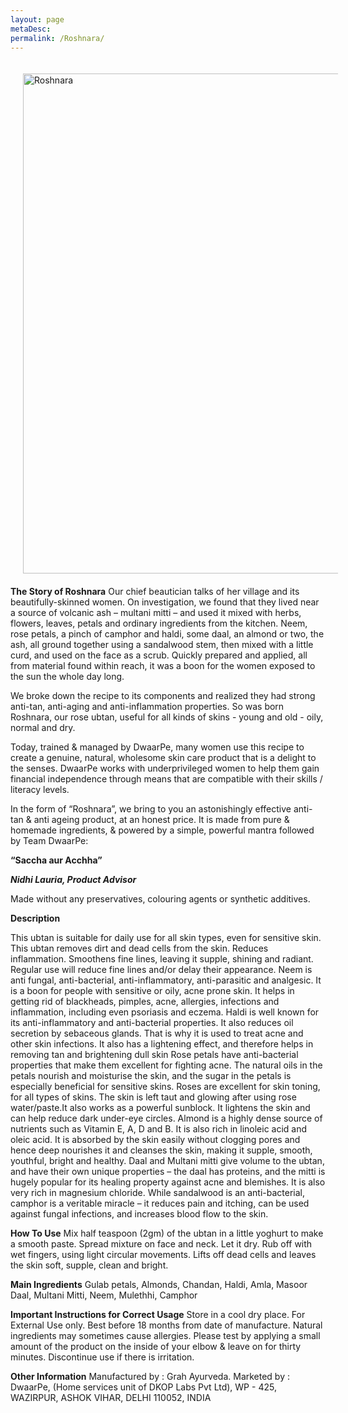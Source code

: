 ```yaml
---
layout: page
metaDesc: 
permalink: /Roshnara/
---
```


<img src="/assets/roshnara2.JPG" alt="Roshnara" style="float:left;width:800px;margin:20px">
<div class="clearfix"></div>

<b>The Story of Roshnara</b>
Our chief beautician talks of her village and its beautifully-skinned women. On investigation, we found that they lived near a source of volcanic ash – multani mitti – and used it mixed with herbs, flowers, leaves, petals and ordinary ingredients from the kitchen. Neem, rose petals, a pinch of camphor and haldi, some daal, an almond or two, the ash, all ground together using a sandalwood stem, then mixed with a little curd, and used on the face as a scrub. Quickly prepared and applied, all from material found within reach, it was a boon for the women exposed to the sun the whole day long.

We broke down the recipe to its components and realized they had strong anti-tan, anti-aging and anti-inflammation properties. So was born Roshnara, our rose ubtan, useful for all kinds of skins - young and old - oily, normal and dry.

Today, trained & managed by  DwaarPe, many women use this recipe to create a genuine, natural, wholesome skin care product that is a delight to the senses. DwaarPe works with underprivileged women to help them gain financial independence through means that are compatible with their skills / literacy levels.

In the form of “Roshnara”, we bring to you an astonishingly effective anti-tan & anti ageing product, at an honest price. It is made from pure & homemade ingredients, & powered by a simple, powerful mantra followed by Team DwaarPe:

<b> “Saccha aur Acchha” </b>

<b><i>Nidhi Lauria, Product Advisor</i></b>

Made without any preservatives, colouring agents or synthetic additives. 

<b>Description</b>

This ubtan is suitable for daily use for all skin types, even for sensitive skin. This ubtan removes dirt and dead cells from the skin. Reduces inflammation. Smoothens fine lines, leaving it supple, shining and radiant. Regular use will reduce fine lines and/or delay their appearance.
Neem is anti fungal, anti-bacterial, anti-inflammatory, anti-parasitic and analgesic.  It is a boon for people with sensitive or oily, acne prone skin. It helps in getting rid of blackheads, pimples, acne, allergies,  infections and inflammation, including even psoriasis and eczema.
Haldi is well known for its anti-inflammatory and anti-bacterial properties. It also reduces oil secretion by sebaceous glands. That is why it is used to treat acne and other skin infections. It also has a lightening effect, and therefore helps in removing tan and brightening dull skin
Rose petals have anti-bacterial properties that make them excellent for fighting acne. The natural oils in the petals nourish and moisturise the skin, and the sugar in the petals is especially beneficial for sensitive skins. Roses are excellent for skin toning, for all types of skins. The skin is left taut and glowing after using rose water/paste.It also works as a powerful sunblock. It lightens the skin and can help reduce dark under-eye circles.
Almond is a highly dense source of nutrients such as Vitamin E, A, D and B. It is also rich in linoleic acid and oleic acid.  It is absorbed by the skin easily without clogging pores and hence deep nourishes it and cleanses the skin, making it supple,  smooth, youthful,  bright and healthy.
Daal and Multani mitti give volume to the ubtan, and have their own unique properties – the daal has proteins, and the mitti is hugely popular for its healing property against acne and blemishes. It is also very rich in magnesium chloride.
While sandalwood is an anti-bacterial, camphor is a veritable miracle – it reduces pain and itching, can be used against fungal infections, and increases blood flow to the skin.

<b>How To Use</b>
Mix half teaspoon (2gm) of the ubtan in a little yoghurt to make a smooth paste. Spread mixture on face and neck. Let it dry. Rub off with wet fingers, using light circular movements. Lifts off dead cells and leaves the skin soft, supple, clean and bright.

<b>Main Ingredients</b>
Gulab petals, Almonds, Chandan, Haldi, Amla, Masoor Daal, Multani Mitti, Neem, Mulethhi, Camphor

<b>Important Instructions for Correct Usage</b>
Store in a cool dry place. For External Use only. Best before 18 months from date of manufacture.
Natural ingredients may sometimes cause allergies. Please test by applying a small amount of the product on the inside of your elbow & leave on for thirty minutes. Discontinue use if there is irritation.

<b>Other Information</b>
Manufactured by : Grah Ayurveda.
Marketed by : DwaarPe, (Home services unit of DKOP Labs Pvt Ltd),
WP - 425, WAZIRPUR, ASHOK VIHAR, DELHI 110052, INDIA
<div class="clearfix"></div>
